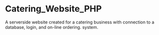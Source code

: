 # Catering_Website_PHP
A serverside website created for a catering business with connection to a database, login, and on-line ordering. system. 
